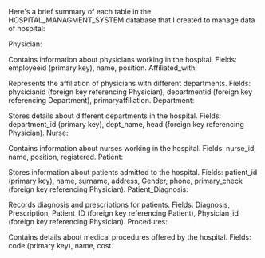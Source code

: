 Here's a brief summary of each table in the HOSPITAL_MANAGMENT_SYSTEM database that I created to manage data of hospital:

Physician:

Contains information about physicians working in the hospital.
Fields: employeeid (primary key), name, position.
Affiliated_with:

Represents the affiliation of physicians with different departments.
Fields: physicianid (foreign key referencing Physician), departmentid (foreign key referencing Department), primaryaffiliation.
Department:

Stores details about different departments in the hospital.
Fields: department_id (primary key), dept_name, head (foreign key referencing Physician).
Nurse:

Contains information about nurses working in the hospital.
Fields: nurse_id, name, position, registered.
Patient:

Stores information about patients admitted to the hospital.
Fields: patient_id (primary key), name, surname, address, Gender, phone, primary_check (foreign key referencing Physician).
Patient_Diagnosis:

Records diagnosis and prescriptions for patients.
Fields: Diagnosis, Prescription, Patient_ID (foreign key referencing Patient), Physician_id (foreign key referencing Physician).
Procedures:

Contains details about medical procedures offered by the hospital.
Fields: code (primary key), name, cost.
